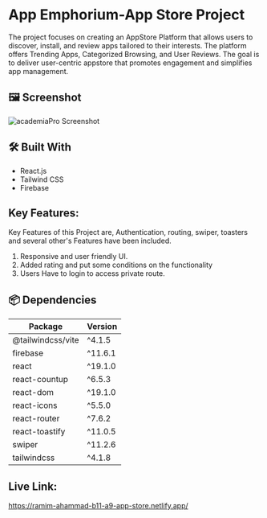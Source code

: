 # App Emphorium-App Store Project

The project focuses on creating an AppStore Platform that allows users to discover, install, and review apps tailored to their interests. The platform offers Trending Apps, Categorized Browsing, and User Reviews.  The goal is to deliver user-centric appstore that promotes engagement and simplifies app management.

## 🖼️ Screenshot

![academiaPro Screenshot](https://i.ibb.co/ycqdgFv0/image.png)


## 🛠️ Built With

- React.js
- Tailwind CSS
- Firebase


## Key Features: 

Key Features of this Project are, Authentication, routing, swiper, toasters and several other's Features have been included.
1. Responsive and user friendly UI.
3. Added rating and put some conditions on the functionality
5. Users Have to login to access private route.


## 📦 Dependencies

| Package            | Version    |
|--------------------|------------|
| @tailwindcss/vite  | ^4.1.5     |
| firebase           | ^11.6.1    |
| react              | ^19.1.0    |
| react-countup      | ^6.5.3     |
| react-dom          | ^19.1.0    |
| react-icons        | ^5.5.0     |
| react-router       | ^7.6.2     |
| react-toastify     | ^11.0.5    |
| swiper             | ^11.2.6    |
| tailwindcss        | ^4.1.8     |

## Live Link:

https://ramim-ahammad-b11-a9-app-store.netlify.app/

